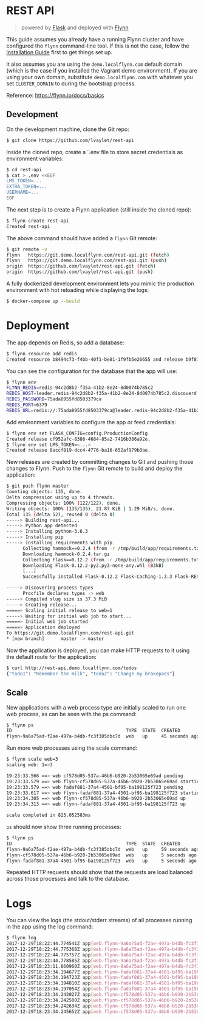 # REST API

> powered by [Flask](http://flask.pocoo.org/) and deployed with [Flynn](https://flynn.io)

This guide assumes you already have a running Flynn cluster and have configured the `flynn` command-line tool. If this is not the case, follow the [Installation Guide](https://flynn.io/docs/installation) first to get things set up.

It also assumes you are using the `demo.localflynn.com` default domain (which is the case if you installed the Vagrant demo environment). If you are using your own domain, substitute `demo.localflynn.com` with whatever you set `CLUSTER_DOMAIN` to during the bootstrap process.

Reference: https://flynn.io/docs/basics

## Development

On the development machine, clone the Git repo:

```bash
$ git clone https://github.com/lvaylet/rest-api
```

Inside the cloned repo, create a `.env file to store secret credentials as environment variables:

```bash
$ cd rest-api
$ cat > .env <<EOF
LMS_TOKEN=...
EXTRA_TOKEN=...
USERNAME=...
EOF
```

The next step is to create a Flynn application (still inside the cloned repo):

```bash
$ flynn create rest-api
Created rest-api
```

The above command should have added a `flynn` Git remote:

```bash
$ git remote -v
flynn	https://git.demo.localflynn.com/rest-api.git (fetch)
flynn	https://git.demo.localflynn.com/rest-api.git (push)
origin	https://github.com/lvaylet/rest-api.git (fetch)
origin	https://github.com/lvaylet/rest-api.git (push)
```

A fully dockerized development environment lets you mimic the production environment with hot reloading while displaying the logs:

```bash
$ docker-compose up --build
```

# Deployment

The app depends on Redis, so add a database:

```bash
$ flynn resource add redis
Created resource b8494c73-f4bb-40f1-be81-1f9fb5e26655 and release b9f8752e-41c9-4bd0-a2dd-1f1cd7c9bbb7.
```

You can see the configuration for the database that the app will use:

```bash
$ flynn env
FLYNN_REDIS=redis-94c2d8b2-f35a-41b2-8e24-8d0074b785c2
REDIS_HOST=leader.redis-94c2d8b2-f35a-41b2-8e24-8d0074b785c2.discoverd
REDIS_PASSWORD=75ada8955fd8503379ca
REDIS_PORT=6379
REDIS_URL=redis://:75ada8955fd8503379ca@leader.redis-94c2d8b2-f35a-41b2-8e24-8d0074b785c2.discoverd:6379
```

Add environment variables to configure the app or feed credentials:

```bash
$ flynn env set FLASK_CONFIG=config.ProductionConfig
Created release cf952afc-8386-4684-85a2-7416b386a92e.
$ flynn env set LMS_TOKEN=<...>
Created release 8accf819-dcc4-4776-ba16-652af979b3ae.
```

New releases are created by committing changes to Git and pushing those changes to Flynn. Push to the `flynn` Git remote to build and deploy the application:

```bash
$ git push flynn master
Counting objects: 135, done.
Delta compression using up to 4 threads.
Compressing objects: 100% (122/122), done.
Writing objects: 100% (135/135), 21.87 KiB | 1.29 MiB/s, done.
Total 135 (delta 52), reused 0 (delta 0)
-----> Building rest-api...
-----> Python app detected
-----> Installing python-3.6.3
-----> Installing pip
-----> Installing requirements with pip
      Collecting hammock==0.2.4 (from -r /tmp/build/app/requirements.txt (line 1))
      Downloading hammock-0.2.4.tar.gz
      Collecting Flask==0.12.2 (from -r /tmp/build/app/requirements.txt (line 2))
      Downloading Flask-0.12.2-py2.py3-none-any.whl (83kB)
      [...]
      Successfully installed Flask-0.12.2 Flask-Caching-1.3.3 Flask-RESTful-0.3.6 Jinja2-2.10 MarkupSafe-1.0 Werkzeug-0.13 aniso8601-1.3.0 certifi-2017.11.5 chardet-3.0.4 click-6.7 gunicorn-19.7.1 hammock-0.2.4 idna-2.6 itsdangerous-0.24 python-dateutil-2.6.1 pytz-2017.3 redis-2.10.6 requests-2.18.4 six-1.11.0 urllib3-1.22

-----> Discovering process types
      Procfile declares types -> web
-----> Compiled slug size is 37.3 MiB
-----> Creating release...
=====> Scaling initial release to web=1
-----> Waiting for initial web job to start...
=====> Initial web job started
=====> Application deployed
To https://git.demo.localflynn.com/rest-api.git
* [new branch]      master -> master
```

Now the application is deployed, you can make HTTP requests to it using the default route for the application:

```bash
$ curl http://rest-api.demo.localflynn.com/todos
{"todo1": "Remember the milk", "todo2": "Change my brakepads"}
```

## Scale

New applications with a web process type are initially scaled to run one web process, as can be seen with the ps command:

```bash
$ flynn ps
ID                                          TYPE  STATE  CREATED         RELEASE
flynn-9a6a75ad-f2ae-497a-b4db-fc3f385dbc7d  web   up     45 seconds ago  81d38fd5-d76e-4d2e-8c80-ab5589d5e3a4
```

Run more web processes using the scale command:

```bash
$ flynn scale web=3
scaling web: 1=>3

19:23:33.566 ==> web cf578d05-537a-46b6-b920-2b53065e69ad pending
19:23:33.579 ==> web flynn-cf578d05-537a-46b6-b920-2b53065e69ad starting
19:23:33.579 ==> web fadaf881-37a4-4501-bf95-ba198125f723 pending
19:23:33.617 ==> web flynn-fadaf881-37a4-4501-bf95-ba198125f723 starting
19:23:34.305 ==> web flynn-cf578d05-537a-46b6-b920-2b53065e69ad up
19:23:34.313 ==> web flynn-fadaf881-37a4-4501-bf95-ba198125f723 up

scale completed in 825.052583ms
```

`ps` should now show three running processes:

```bash
$ flynn ps
ID                                          TYPE  STATE  CREATED         RELEASE
flynn-9a6a75ad-f2ae-497a-b4db-fc3f385dbc7d  web   up     59 seconds ago  81d38fd5-d76e-4d2e-8c80-ab5589d5e3a4
flynn-cf578d05-537a-46b6-b920-2b53065e69ad  web   up     5 seconds ago   81d38fd5-d76e-4d2e-8c80-ab5589d5e3a4
flynn-fadaf881-37a4-4501-bf95-ba198125f723  web   up     5 seconds ago   81d38fd5-d76e-4d2e-8c80-ab5589d5e3a4
```

Repeated HTTP requests should show that the requests are load balanced across those processes and talk to the database.

# Logs

You can view the logs (the stdout/stderr streams) of all processes running in the app using the log command:

```bash
$ flynn log
2017-12-29T18:22:44.774541Z app[web.flynn-9a6a75ad-f2ae-497a-b4db-fc3f385dbc7d]: [2017-12-29 18:22:44 +0000] [12] [INFO] Starting gunicorn 19.7.1
2017-12-29T18:22:44.775368Z app[web.flynn-9a6a75ad-f2ae-497a-b4db-fc3f385dbc7d]: [2017-12-29 18:22:44 +0000] [12] [INFO] Listening at: http://0.0.0.0:8080 (12)
2017-12-29T18:22:44.775757Z app[web.flynn-9a6a75ad-f2ae-497a-b4db-fc3f385dbc7d]: [2017-12-29 18:22:44 +0000] [12] [INFO] Using worker: sync
2017-12-29T18:22:44.778585Z app[web.flynn-9a6a75ad-f2ae-497a-b4db-fc3f385dbc7d]: [2017-12-29 18:22:44 +0000] [25] [INFO] Booting worker with pid: 25
2017-12-29T18:23:11.860960Z app[web.flynn-9a6a75ad-f2ae-497a-b4db-fc3f385dbc7d]: 100.100.23.1 - - [29/Dec/2017:18:23:11 +0000] "GET /todos HTTP/1.1" 200 63 "-" "curl/7.54.0"
2017-12-29T18:23:34.194677Z app[web.flynn-fadaf881-37a4-4501-bf95-ba198125f723]: [2017-12-29 18:23:34 +0000] [15] [INFO] Starting gunicorn 19.7.1
2017-12-29T18:23:34.194723Z app[web.flynn-fadaf881-37a4-4501-bf95-ba198125f723]: [2017-12-29 18:23:34 +0000] [15] [INFO] Listening at: http://0.0.0.0:8080 (15)
2017-12-29T18:23:34.194810Z app[web.flynn-fadaf881-37a4-4501-bf95-ba198125f723]: [2017-12-29 18:23:34 +0000] [15] [INFO] Using worker: sync
2017-12-29T18:23:34.197054Z app[web.flynn-fadaf881-37a4-4501-bf95-ba198125f723]: [2017-12-29 18:23:34 +0000] [27] [INFO] Booting worker with pid: 27
2017-12-29T18:23:34.242027Z app[web.flynn-cf578d05-537a-46b6-b920-2b53065e69ad]: [2017-12-29 18:23:34 +0000] [14] [INFO] Starting gunicorn 19.7.1
2017-12-29T18:23:34.242500Z app[web.flynn-cf578d05-537a-46b6-b920-2b53065e69ad]: [2017-12-29 18:23:34 +0000] [14] [INFO] Listening at: http://0.0.0.0:8080 (14)
2017-12-29T18:23:34.242634Z app[web.flynn-cf578d05-537a-46b6-b920-2b53065e69ad]: [2017-12-29 18:23:34 +0000] [14] [INFO] Using worker: sync
2017-12-29T18:23:34.245652Z app[web.flynn-cf578d05-537a-46b6-b920-2b53065e69ad]: [2017-12-29 18:23:34 +0000] [26] [INFO] Booting worker with pid: 26
```
